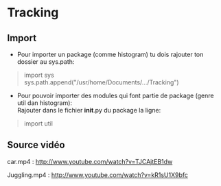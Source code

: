Tracking
========

Import
------

- Pour importer un package (comme histogram) tu dois rajouter ton dossier au sys.path:
> import sys  
> sys.path.append("/usr/home/Documents/.../Tracking") 

- Pour pouvoir importer des modules qui font partie de package (genre util dan histogram):  
Rajouter dans le fichier __init__.py du package la ligne:  
> import util

Source vidéo
------------

car.mp4 : http://www.youtube.com/watch?v=TJCAjtEB1dw

Juggling.mp4 : http://www.youtube.com/watch?v=kR1sU1X9bfc

